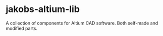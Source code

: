 # jakobs-altium-lib
A collection of components for Altium CAD software. Both self-made and modified parts.
